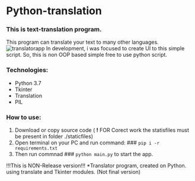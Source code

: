# Python-translation
### This is text-translation program.
This program can translate your text to many other languages.
![translatorapp](https://github.com/valderosch/Python-translation/blob/main/Presentation.png) 
In development, i was focused to create UI to this simple script.
So, this is non OOP based simple free to use python script. 

### Technologies:
- Python 3.7
- Tkinter
- Translation
- PIL

### How to use:
1) Download or copy source code ( **!** FOR Corect work the statisfiles must be present in folder ./staticfiles)
2) Open terminal on your PC and run command: ### `pip i -r requirements.txt`
3) Then run commnad ### `python main.py` to start the app.
   
!!!This is NON-Release version!!!
*Translator program, created on Python. using translate and Tkinter modules. (Not final version)
